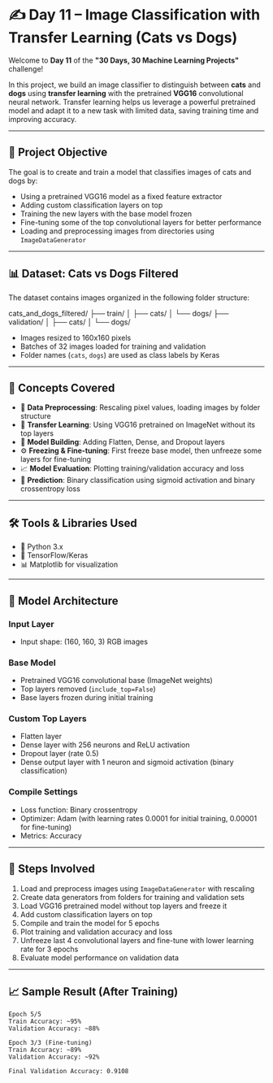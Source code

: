 # ✍️ Day 11 – Image Classification with Transfer Learning (Cats vs Dogs)

Welcome to **Day 11** of the **"30 Days, 30 Machine Learning Projects"** challenge!

In this project, we build an image classifier to distinguish between **cats** and **dogs** using **transfer learning** with the pretrained **VGG16** convolutional neural network. Transfer learning helps us leverage a powerful pretrained model and adapt it to a new task with limited data, saving training time and improving accuracy.

---

## 📌 Project Objective

The goal is to create and train a model that classifies images of cats and dogs by:

- Using a pretrained VGG16 model as a fixed feature extractor
- Adding custom classification layers on top
- Training the new layers with the base model frozen
- Fine-tuning some of the top convolutional layers for better performance
- Loading and preprocessing images from directories using `ImageDataGenerator`

---

## 📊 Dataset: Cats vs Dogs Filtered

The dataset contains images organized in the following folder structure:

cats_and_dogs_filtered/
├── train/
│ ├── cats/
│ └── dogs/
├── validation/
│ ├── cats/
│ └── dogs/


- Images resized to 160x160 pixels
- Batches of 32 images loaded for training and validation
- Folder names (`cats`, `dogs`) are used as class labels by Keras

---

## 🧠 Concepts Covered

- 🧹 **Data Preprocessing**: Rescaling pixel values, loading images by folder structure  
- 🔁 **Transfer Learning**: Using VGG16 pretrained on ImageNet without its top layers  
- 🧱 **Model Building**: Adding Flatten, Dense, and Dropout layers  
- ⚙️ **Freezing & Fine-tuning**: First freeze base model, then unfreeze some layers for fine-tuning  
- 📈 **Model Evaluation**: Plotting training/validation accuracy and loss  
- 🧪 **Prediction**: Binary classification using sigmoid activation and binary crossentropy loss  

---

## 🛠️ Tools & Libraries Used

- 🐍 Python 3.x  
- 🧠 TensorFlow/Keras  
- 📊 Matplotlib for visualization  

---

## 🧪 Model Architecture

### Input Layer
- Input shape: (160, 160, 3) RGB images  

### Base Model
- Pretrained VGG16 convolutional base (ImageNet weights)  
- Top layers removed (`include_top=False`)  
- Base layers frozen during initial training  

### Custom Top Layers
- Flatten layer  
- Dense layer with 256 neurons and ReLU activation  
- Dropout layer (rate 0.5)  
- Dense output layer with 1 neuron and sigmoid activation (binary classification)  

### Compile Settings
- Loss function: Binary crossentropy  
- Optimizer: Adam (with learning rates 0.0001 for initial training, 0.00001 for fine-tuning)  
- Metrics: Accuracy  

---

## 🚀 Steps Involved

1. Load and preprocess images using `ImageDataGenerator` with rescaling  
2. Create data generators from folders for training and validation sets  
3. Load VGG16 pretrained model without top layers and freeze it  
4. Add custom classification layers on top  
5. Compile and train the model for 5 epochs  
6. Plot training and validation accuracy and loss  
7. Unfreeze last 4 convolutional layers and fine-tune with lower learning rate for 3 epochs  
8. Evaluate model performance on validation data  

---

## 📈 Sample Result (After Training)

```text
Epoch 5/5
Train Accuracy: ~95%
Validation Accuracy: ~88%

Epoch 3/3 (Fine-tuning)
Train Accuracy: ~89%
Validation Accuracy: ~92%

Final Validation Accuracy: 0.9108
